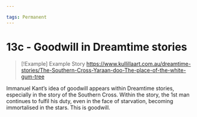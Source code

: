 ```yaml
---

tags: Permanent
---
```


# 13c - Goodwill in Dreamtime stories

> [!Example] Example Story
> https://www.kullillaart.com.au/dreamtime-stories/The-Southern-Cross-Yaraan-doo-The-place-of-the-white-gum-tree

Immanuel Kant’s idea of goodwill appears within Dreamtime stories, especially in the story of the Southern Cross. Within the story, the 1st man continues to fulfil his duty, even in the face of starvation, becoming immortalised in the stars. This is goodwill.